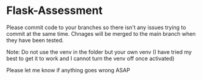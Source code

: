 # Flask-Assessment
Please commit code to your branches so there isn't any issues trying to commit at the same time. Chnages will be merged to the main branch when they have been tested.

Note: Do not use the venv in the folder but your own venv (I have tried my best to get it to work and I cannot turn the venv off once activated)

Please let me know if anything goes wrong ASAP

